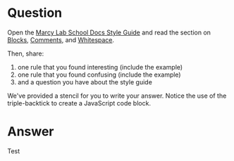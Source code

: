 # Question

Open the [Marcy Lab School Docs Style Guide](https://marcylabschool.gitbook.io/marcy-lab-school-docs/fullstack-curriculum/cheatsheets/style-guide) and read the section on [Blocks](https://marcylabschool.gitbook.io/marcy-lab-school-docs/fullstack-curriculum/cheatsheets/style-guide#blocks), [Comments](https://marcylabschool.gitbook.io/marcy-lab-school-docs/fullstack-curriculum/cheatsheets/style-guide#comments), and [Whitespace](https://marcylabschool.gitbook.io/marcy-lab-school-docs/fullstack-curriculum/cheatsheets/style-guide#whitespace). 

Then, share:
1. one rule that you found interesting (include the example)
2. one rule that you found confusing (include the example)
3. and a question you have about the style guide

We've provided a stencil for you to write your answer. Notice the use of the triple-backtick to create a JavaScript code block.

# Answer

Test